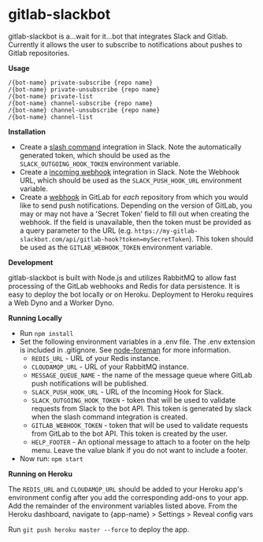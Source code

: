 # gitlab-slackbot

gitlab-slackbot is a...wait for it...bot that integrates Slack and Gitlab.  Currently it allows the user to subscribe to notifications about pushes to Gitlab repositories.

**Usage**
```
/{bot-name} private-subscribe {repo name}
/{bot-name} private-unsubscribe {repo name}
/{bot-name} private-list
/{bot-name} channel-subscribe {repo name}
/{bot-name} channel-unsubscribe {repo name}
/{bot-name} channel-list
```

**Installation**
- Create a [slash command](https://api.slack.com/slash-commands) integration in Slack.  Note the automatically generated token, which should be used as the `SLACK_OUTGOING_HOOK_TOKEN` environment variable.
- Create a [incoming webhook](https://api.slack.com/incoming-webhooks) integration in Slack.  Note the Webhook URL, which should be used as the `SLACK_PUSH_HOOK_URL` environment variable.
- Create a [webhook](https://gitlab.com/help/web_hooks/web_hooks) in GitLab for *each* repository from which you would like to send push notifications.  Depending on the version of GitLab, you may or may not have a 'Secret Token' field to fill out when creating the webhook.  If the field is unavailable, then the token must be provided as a query parameter to the URL (e.g. `https://my-gitlab-slackbot.com/api/gitlab-hook?token=mySecretToken`). This token should be used as the `GITLAB_WEBHOOK_TOKEN` environment variable.

**Development**

gitlab-slackbot is built with Node.js and utilizes RabbitMQ to allow fast processing of the GitLab webhooks and Redis for data persistence.  It is easy to deploy the bot locally or on Heroku.  Deployment to Heroku requires a Web Dyno and a Worker Dyno.

**Running Locally**

* Run ```npm install```
* Set the following environment variables in a .env file. The .env extension is included in .gitignore.  See [node-foreman](https://github.com/strongloop/node-foreman) for more information.
    * `REDIS_URL` - URL of your Redis instance.
    * `CLOUDAMQP_URL` - URL of your RabbitMQ instance.
    * `MESSAGE_QUEUE_NAME` - the name of the message queue where GitLab push notifications will be published.
    * `SLACK_PUSH_HOOK_URL` - URL of the Incoming Hook for Slack.
    * `SLACK_OUTGOING_HOOK_TOKEN` - token that will be used to validate requests from Slack to the bot API. This token is generated by slack when the slash command integration is created.
    * `GITLAB_WEBHOOK_TOKEN` - token that will be used to validate requests from GitLab to the bot API. This token is created by the user.
    * `HELP_FOOTER` - An optional message to attach to a footer on the help menu.  Leave the value blank if you do not want to include a footer.
* Now run:
```npm start```

**Running on Heroku**

The `REDIS_URL` and `CLOUDAMQP_URL` should be added to your Heroku app's environment config after you add the corresponding add-ons to your app.  Add the remainder of the environment variables listed above. From the Heroku dashboard, navigate to {app-name} > Settings > Reveal config vars

Run ```git push heroku master --force``` to deploy the app.


